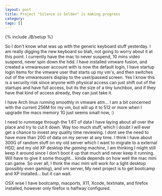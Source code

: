 ```yaml
---
layout: post
title: Project "Silence is Golden" is making progress
category: 
tags: []
---
```

{% include JB/setup %}

So I don't know what was up with the generic keyboard stuff yesterday.  I am really digging the new keyboard so blah, not going to worry about it at this point.  I currently have the mac to never suspend, 10 mins video suspend, never spin down the hdd.  I have installed vmware fusion, and created a vmwareuser account with is now the default login, I have startup login items for the vmware user that starts up my vm's, and then switches out of the vmwareusers display to the user/passwd screen.  Yes I know this is a security risk since anyone with physical access can just shift out of the startups and have full access, but its the size of a tiny lunchbox, and if they have that kind of access already, they  can just take it.

I have Arch linux running smoothly in vmware atm... I am a bit concerned with the current 256M for my vm, but will up it to 512 or more when I upgrade the macs memory 1G just seems small now, :)

I need to rummage through the 1.6T of data I have laying about all over the place and try to cut it down.  Way too much stuff, which I doubt I will ever get a chance to invest any quality time reviewing.  I dont see the need to have more than 20G of data on my server at any time.  I think I have about 300G of random stuff on my old server which I want to migrate to a external HDD, and my old XP desktop *the gaming machine*, I am thinking I might still keep it around since I don't boot it up that much and never keep it running.  Will have to give it some thought... kinda depends on how well the mac mini can game.  So over all, I think the mac mini will work for a light desktop (possibly even gaming), and vm server,   My next project is to get bootcamp and XP installed... but it can wait.

OSX wise I have bootcamp, macports, X11, Xcode, textmate, and firefox installed, however only firefox is halfway configured.

